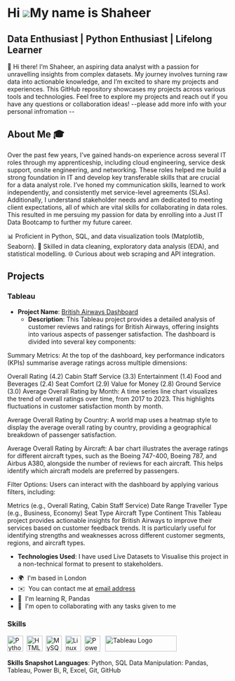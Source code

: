 Hi ![](https://user-images.githubusercontent.com/18350557/176309783-0785949b-9127-417c-8b55-ab5a4333674e.gif)My name is Shaheer
===========================================================================================================================

Data Enthusiast | Python Enthusiast | Lifelong Learner
---------------------------------------------------


👋 Hi there! I’m Shaheer, an aspiring data analyst with a passion for unravelling insights from complex datasets. My journey involves turning raw data into actionable knowledge, and I’m excited to share my projects and experiences. This GitHub repository showcases my projects across various tools and technologies. Feel free to explore my projects and reach out if you have any questions or collaboration ideas! --please add more info with your personal infromation --

## About Me 🎓 


Over the past few years, I’ve gained hands-on experience across several IT roles through my apprenticeship, including cloud engineering, service desk support, onsite engineering, and networking. These roles helped me build a strong foundation in IT and develop key transferable skills that are crucial for a data analyst role. I’ve honed my communication skills, learned to work independently, and consistently met service-level agreements (SLAs). Additionally, I understand stakeholder needs and am dedicated to meeting client expectations, all of which are vital skills for collaborating in data roles. This resulted in me persuing  my passion for data by enrolling into a Just IT Data Bootcamp to further my future career.

📊 Proficient in Python, SQL, and data visualization tools (Matplotlib, Seaborn). 
🧩 Skilled in data cleaning, exploratory data analysis (EDA), and statistical modelling. 
🌐 Curious about web scraping and API integration. 

## Projects

### Tableau
- **Project Name**: [British Airways Dashboard](https://public.tableau.com/shared/4R9QQF6H8?:display_count=n&:origin=viz_share_link![image](https://github.com/user-attachments/assets/0bdf0345-1830-44d3-a0d1-b0aa3fe56288)
)
  - **Description**: This Tableau project provides a detailed analysis of customer reviews and ratings for British Airways, offering insights into various aspects of passenger satisfaction. The dashboard is divided into several key components:

Summary Metrics: At the top of the dashboard, key performance indicators (KPIs) summarise average ratings across multiple dimensions:

Overall Rating (4.2)
Cabin Staff Service (3.3)
Entertainment (1.4)
Food and Beverages (2.4)
Seat Comfort (2.9)
Value for Money (2.8)
Ground Service (3.0)
Average Overall Rating by Month: A time series line chart visualizes the trend of overall ratings over time, from 2017 to 2023. This highlights fluctuations in customer satisfaction month by month.

Average Overall Rating by Country: A world map uses a heatmap style to display the average overall rating by country, providing a geographical breakdown of passenger satisfaction.

Average Overall Rating by Aircraft: A bar chart illustrates the average ratings for different aircraft types, such as the Boeing 747-400, Boeing 787, and Airbus A380, alongside the number of reviews for each aircraft. This helps identify which aircraft models are preferred by passengers.

Filter Options: Users can interact with the dashboard by applying various filters, including:

Metrics (e.g., Overall Rating, Cabin Staff Service)
Date Range
Traveller Type (e.g., Business, Economy)
Seat Type
Aircraft Type
Continent
This Tableau project provides actionable insights for British Airways to improve their services based on customer feedback trends. It is particularly useful for identifying strengths and weaknesses across different customer segments, regions, and aircraft types.
  - **Technologies Used**: I have used Live Datasets to Visualise this project in a non-technical format to present to stakeholders.



* 🌍  I'm based in London
* ✉️  You can contact me at [email address](shaheermiah7@gmail.com)
* 🧠  I'm learning R, Pandas
* 🤝  I'm open to collaborating with any tasks given to me

### Skills


<p align="left">
<a href="https://www.python.org/" target="_blank" rel="noreferrer"><img src="https://raw.githubusercontent.com/danielcranney/readme-generator/main/public/icons/skills/python-colored.svg" width="36" height="36" alt="Python" /></a>&nbsp;&nbsp;<a href="https://developer.mozilla.org/en-US/docs/Glossary/HTML5" target="_blank" rel="noreferrer"><img src="https://raw.githubusercontent.com/danielcranney/readme-generator/main/public/icons/skills/html5-colored.svg" width="36" height="36" alt="HTML5" /></a>&nbsp;&nbsp;<a href="https://www.mysql.com/" target="_blank" rel="noreferrer"><img src="https://raw.githubusercontent.com/danielcranney/readme-generator/main/public/icons/skills/mysql-colored.svg" width="36" height="36" alt="MySQL" /></a>&nbsp;&nbsp;<a href="https://www.linux.org" target="_blank" rel="noreferrer"><img src="https://raw.githubusercontent.com/danielcranney/readme-generator/main/public/icons/skills/linux-colored.svg" width="36" height="36" alt="Linux" /></a>&nbsp;&nbsp;<a href="https://app.powerbi.com/" target="_blank" rel="noreferrer"><img src="https://cdn.worldvectorlogo.com/logos/power-bi.svg" width="36" height="36" alt="PowerBI" /></a>&nbsp;&nbsp;
   <a href="https://tableau.com/" target="_blank" rel="noreferrer; return false;"><img src="https://raw.githubusercontent.com/gilbarbara/logos/main/logos/tableau.svg" width="163" height="36" alt="Tableau Logo" /></a>&nbsp;&nbsp;
</p>

**Skills Snapshot Languages**: Python, SQL Data Manipulation: Pandas, Tableau, Power Bi, R, Excel, Git, GitHub


